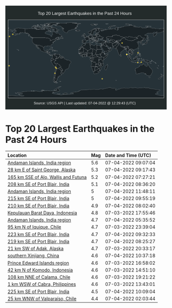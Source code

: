 ![Map](./map.png)

# Top 20 Largest Earthquakes in the Past 24 Hours

| Location | Mag | Date and Time (UTC) |
|:---|:---|:---|
| [Andaman Islands, India region](https://earthquake.usgs.gov/earthquakes/eventpage/us6000hzpu) | 5.6 | 07-04-2022 09:07:04 |
| [28 km E of Saint George, Alaska](https://earthquake.usgs.gov/earthquakes/eventpage/us6000hzpv) | 5.3 | 07-04-2022 09:17:43 |
| [165 km SSE of Alo, Wallis and Futuna](https://earthquake.usgs.gov/earthquakes/eventpage/us6000hzpa) | 5.2 | 07-04-2022 07:27:21 |
| [208 km SE of Port Blair, India](https://earthquake.usgs.gov/earthquakes/eventpage/us6000hzpp) | 5.1 | 07-04-2022 08:36:20 |
| [Andaman Islands, India region](https://earthquake.usgs.gov/earthquakes/eventpage/us6000hzqu) | 5 | 07-04-2022 11:48:11 |
| [215 km SE of Port Blair, India](https://earthquake.usgs.gov/earthquakes/eventpage/us6000hzq5) | 5 | 07-04-2022 09:55:19 |
| [210 km SE of Port Blair, India](https://earthquake.usgs.gov/earthquakes/eventpage/us6000hzpi) | 4.9 | 07-04-2022 08:02:40 |
| [Kepulauan Barat Daya, Indonesia](https://earthquake.usgs.gov/earthquakes/eventpage/us6000hzkl) | 4.8 | 07-03-2022 17:55:46 |
| [Andaman Islands, India region](https://earthquake.usgs.gov/earthquakes/eventpage/us6000hznv) | 4.7 | 07-04-2022 05:35:52 |
| [95 km N of Iquique, Chile](https://earthquake.usgs.gov/earthquakes/eventpage/us6000hzm7) | 4.7 | 07-03-2022 23:39:04 |
| [223 km SE of Port Blair, India](https://earthquake.usgs.gov/earthquakes/eventpage/us6000hzq2) | 4.7 | 07-04-2022 09:32:33 |
| [219 km SE of Port Blair, India](https://earthquake.usgs.gov/earthquakes/eventpage/us6000hzpl) | 4.7 | 07-04-2022 08:25:27 |
| [21 km SW of Adak, Alaska](https://earthquake.usgs.gov/earthquakes/eventpage/us6000hzld) | 4.7 | 07-03-2022 20:33:17 |
| [southern Xinjiang, China](https://earthquake.usgs.gov/earthquakes/eventpage/us6000hzqg) | 4.6 | 07-04-2022 10:37:18 |
| [Prince Edward Islands region](https://earthquake.usgs.gov/earthquakes/eventpage/us6000hzkc) | 4.6 | 07-03-2022 16:58:02 |
| [42 km N of Komodo, Indonesia](https://earthquake.usgs.gov/earthquakes/eventpage/us6000hzjv) | 4.6 | 07-03-2022 14:51:10 |
| [108 km NNE of Calama, Chile](https://earthquake.usgs.gov/earthquakes/eventpage/us6000hzkx) | 4.6 | 07-03-2022 19:21:22 |
| [1 km WSW of Cabra, Philippines](https://earthquake.usgs.gov/earthquakes/eventpage/us6000hzjn) | 4.6 | 07-03-2022 13:43:01 |
| [225 km SE of Port Blair, India](https://earthquake.usgs.gov/earthquakes/eventpage/us6000hzqc) | 4.5 | 07-04-2022 10:09:04 |
| [25 km WNW of Valparaíso, Chile](https://earthquake.usgs.gov/earthquakes/eventpage/us6000hzmw) | 4.4 | 07-04-2022 02:03:44 |
